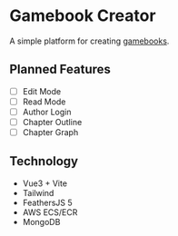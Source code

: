 # Gamebook Creator

A simple platform for creating [gamebooks](https://en.wikipedia.org/wiki/Gamebook).

## Planned Features

- [ ] Edit Mode
- [ ] Read Mode
- [ ] Author Login
- [ ] Chapter Outline
- [ ] Chapter Graph

## Technology

- Vue3 + Vite
- Tailwind
- FeathersJS 5
- AWS ECS/ECR
- MongoDB
